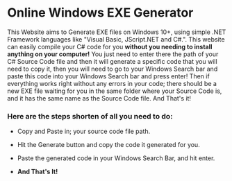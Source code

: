 # Online Windows EXE Generator
This Website aims to Generate EXE files on Windows 10+, using simple .NET Framework languages like "Visual Basic, JScript.NET and C#.". This website can easily compile your C# code for you **without you needing to install anything on your computer!** You just need to enter there the path of your C# Source Code file and then it will generate a specific code that you will need to copy it, then you will need to go to your Windows Search bar and paste this code into your Windows Search bar and press enter! Then if everything works right without any errors in your code; there should be a new EXE file waiting for you in the same folder where your Source Code is, and it has the same name as the Source Code file. And That's it!

### Here are the steps shorten of all you need to do:

- Copy and Paste in; your source code file path.

- Hit the Generate button and copy the code it generated for you.

- Paste the generated code in your Windows Search Bar, and hit enter.

- **And That's It!**
